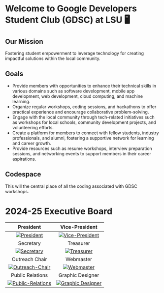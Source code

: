 # Welcome to Google Developers Student Club (GDSC) at LSU 🖥️

## Our Mission
Fostering student empowerment to leverage technology for creating impactful solutions within the local community.

## Goals
- Provide members with opportunities to enhance their technical skills in various domains such as software development, mobile app development, web development, cloud computing, and machine learning.
- Organize regular workshops, coding sessions, and hackathons to offer practical experience and encourage collaborative problem-solving.
- Engage with the local community through tech-related initiatives such as workshops for local schools, community development projects, and volunteering efforts.
- Create a platform for members to connect with fellow students, industry professionals, and alumni, fostering a supportive network for learning and career growth.
- Provide resources such as resume workshops, interview preparation sessions, and networking events to support members in their career aspirations.

## Codespace
This will the central place of all the coding associated with GDSC workshops.

# 2024-25 Executive Board

[//]: <> (I just formatted these into a table cause this is just a proof-of-concept. Y'all could decide to get fancy w/ it and try using GitHub's HTML tools in markdown rendering to do better formatting.)
[//]: <> (I used the following tool to render the profiles. There's docs to do different themes to personalize each card. https://github.com/FajarKim/github-readme-profile )

| President  | Vice-President |
| :-: | :-: |
| [![President](https://gh-readme-profile.vercel.app/api?username=hudzum&theme=github_dark)](https://github.com/hudzum)  | [![Vice-President](https://gh-readme-profile.vercel.app/api?username=maureensanchez99&theme=github_dark)](https://github.com/maureensanchez99)  |
| Secretary | Treasurer | 
| [![Secretary](https://gh-readme-profile.vercel.app/api?username=maureensanchez99&theme=github_dark)](https://github.com/maureensanchez99) | [![Treasurer](https://gh-readme-profile.vercel.app/api?username=maureensanchez99&theme=github_dark)](https://github.com/maureensanchez99) | 
| Outreach Chair | Webmaster | 
| [![Outreach-Chair](https://gh-readme-profile.vercel.app/api?username=maureensanchez99&theme=github_dark)](https://github.com/maureensanchez99) | [![Webmaster](https://gh-readme-profile.vercel.app/api?username=maureensanchez99&theme=github_dark)](https://github.com/maureensanchez99) | 
| Public Relations | Graphic Designer | 
| [![Public-Relations](https://gh-readme-profile.vercel.app/api?username=ny0o0om&theme=github_dark)](https://github.com/ny0o0om) | [![Graphic Designer](https://gh-readme-profile.vercel.app/api?username=maureensanchez99&theme=github_dark)](https://github.com/maureensanchez99) | 

